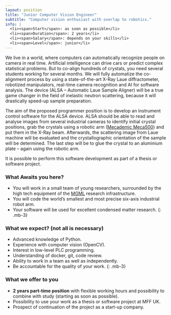 ```yaml
---
layout: position
title: "Junior Computer Vision Engineer"
subtitle: "Computer vision enthusiast with overlap to robotics."
info: |
  <li><span>Start</span>: as soon as possible</li>
  <li><span>Duration</span>: 2 years</li>
  <li><span>Salary</span>: depends on your skills</li>
  <li><span>Level</span>: junior</li>
---
```

We live in a world, where computers can automatically recognize people on camera in real time. Artificial intelligence can drive cars or predict complex statistical problems. But to co-align hundreds of crystals, you need several students working for several months. We will fully automatize the co-alignment process by using a state-of-the-art X-Ray Laue diffractometer, robotized manipulators, real-time camera recognition and AI for software analysis. The device (ALSA – Automatic Laue Sample Aligner) will be a true game changer in the field of inelastic neutron scattering, because it will drastically speed-up sample preparation.

The aim of the proposed programmer position is to develop an instrument control software for the ALSA device. ALSA should be able to read and analyse images from several industrial cameras to identify initial crystal positions, grab the crystals using a robotic arm ([Mecademic Meca500](https://www.mecademic.com/en/meca500-robot-arm)) and put them in the X-Ray beam. Afterwards, the scattering image from Laue machine will be evaluated and the crystallographic orientation of the sample will be determined. The last step will be to glue the crystal to an aluminium plate – again using the robotic arm.

It is possible to perform this software development as part of a thesis or software project.

### What Awaits you here?

- You will work in a small team of young researchers, surrounded by the high tech equipment of the [MGML](https://mgml.eu/) research infrastructure.
- You will code the world’s smallest and most precise six-axis industrial robot arm.
- Your software will be used for excellent condensed matter research.
{: .mb-3}

### What we expect? (not all is necessary)

 - Advanced knowledge of Python.
 - Experience with computer vision (OpenCV).
 - Interest in low-level PLC programming.
 - Understanding of docker, git, code review.
 - Ability to work in a team as well as independently.
 - Be accountable for the quality of your work.
{: .mb-3}

### What we offer to you

 - **2 years part-time position** with flexible working hours and possibility to combine with study (starting as soon as possible).
 - Possibility to use your work as a thesis or software project at MFF UK.
 - Prospect of continuation of the project as a start-up company.